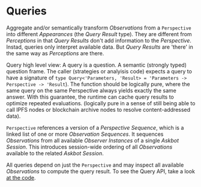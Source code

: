 # Queries

Aggregate and/or semantically transform _Observations_ from a `Perspective` into different _Appearances_ (the _Query Result_ type). They are different from _Perceptions_ in that _Query Results_ don't add information to the _Perspective_. Instad, queries only interpret available data. But _Query Results_ are 'there' in the same way as _Perceptions_ are there.

Query high level view: A query is a question. A semantic (strongly typed) question frame. The caller (strategies or analyisis code) expects a query to have a signature of `type Query<'Parameters, 'Result> = 'Parameters -> Perspective -> 'Result`). The function should be logically pure, where the same query on the same Perspective always yields exactly the same answer. With this guarantee, the runtime can cache query results to optimize repeated evaluations. (logically pure in a sense of still being able to call IPFS nodes or blockchain archive nodes to resolve content-addressed data).

`Perspective` references a version of a _Perspective Sequence_, which is a linked list of one or more _Observation Sequences_. It sequences _Observations_ from all available _Observer Instances_ of a single _Askbot Session_. This introduces session-wide ordering of all _Observations_ available to the related _Askbot Session_.

All queries depend on just the `Perspective` and may inspect all available _Observations_ to compute the query result. To see the Query API, take a look [at the code](../source/AskFi.Sdk.fs).
